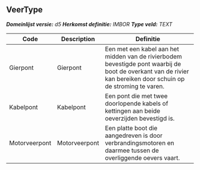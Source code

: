 ﻿## VeerType

*__Domeinlijst versie:__ d5*
*__Herkomst definitie:__ IMBOR*
*__Type veld:__ TEXT*

|__Code__ |__Description__ |__Definitie__	|
|	---	|	---	|   ---	| 
| Gierpont | Gierpont | Een met een kabel aan het midden van de rivierbodem bevestigde pont waarbij de boot de overkant van de rivier kan bereiken door schuin op de stroming te varen. |
| Kabelpont | Kabelpont | Een pont die met twee doorlopende kabels of kettingen aan beide oeverzijden bevestigd is. |
| Motorveerpont | Motorveerpont | Een platte boot die aangedreven is door verbrandingsmotoren en daarmee tussen de overliggende oevers vaart. |
